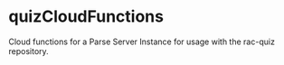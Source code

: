 # quizCloudFunctions

Cloud functions for a Parse Server Instance for usage with the rac-quiz repository.
